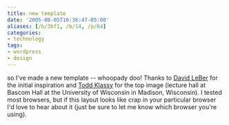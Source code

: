 ```yaml
---
title: new template
date: '2005-08-05T16:36:47-05:00'
aliases: [/b/3bf1, /b/14, /p/64]
categories:
- technology
tags:
- wordpress
- design
---
```

so I've made a new template -- whoopady doo!  Thanks to [David LeBer][] for the initial inspiration and [Todd Klassy][]
for the top image (lecture hall at Bascom Hall at the University of Wisconsin in Madison, Wisconsin).  I tested most
browsers, but if this layout looks like crap in your particular browser I'd love to hear about it (just be sure to let
me know which browser you're using).

[David LeBer]: http://david.codeferous.com/
[Todd Klassy]: http://www.flickr.com/photos/latitudes/
